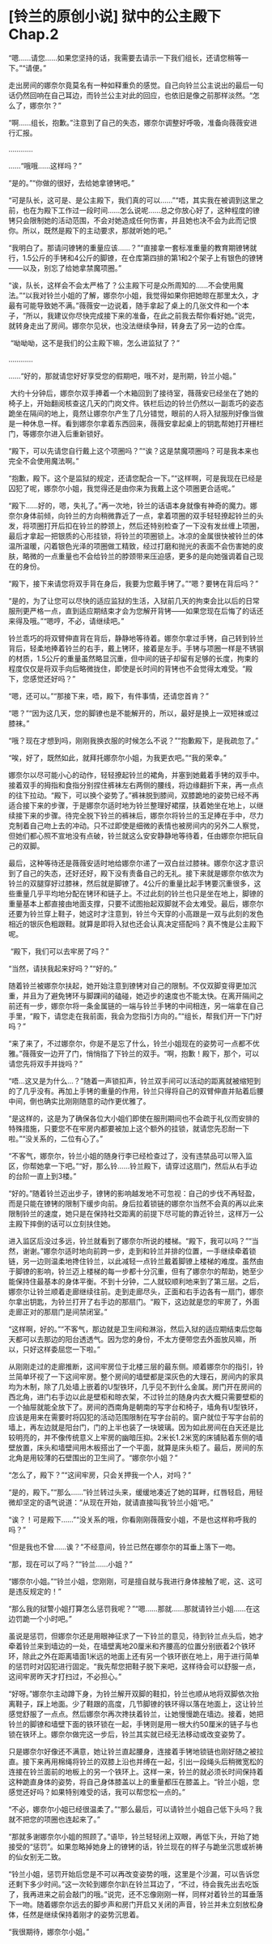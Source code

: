 # [铃兰的原创小说] 狱中的公主殿下 Chap.2

“嗯……请您……如果您坚持的话，我需要去请示一下我们组长，还请您稍等一下。”“请便。”

走出房间的娜奈尔竟莫名有一种如释重负的感觉。自己向铃兰公主说出的最后一句话仍然回响在自己耳边，而铃兰公主对此的回应，也依旧是像之前那样淡然。“怎么了，娜奈尔？”

“啊……组长，抱歉。”注意到了自己的失态，娜奈尔调整好呼吸，准备向薇薇安进行汇报。

…………

……“哦哦……这样吗？”

“是的。”“你做的很好，去给她拿镣铐吧。”

“可是队长，这可是、是公主殿下，我们真的可以……”“唔，其实我在被调到这里之前，也在为殿下工作过一段时间……怎么说呢……总之你放心好了，这种程度的镣铐只会限制她的活动范围，不会对她造成任何伤害，并且她也决不会为此而记恨你。所以，既然是殿下的主动要求，那就听她的吧。”

“我明白了。那请问镣铐的重量应该……？”“直接拿一套标准重量的教育期镣铐就行，1.5公斤的手铐和4公斤的脚镣，在仓库第四排的第1和2个架子上有银色的镣铐——以及，别忘了给她拿禁魔项圈。”

“诶，队长，这样会不会太严格了？公主殿下可是众所周知的……不会使用魔法。”“以我对铃兰小姐的了解，娜奈尔小姐，我觉得如果你把她晾在那里太久，才最有可能导致她不满。”薇薇安一边说着，随手拿起了桌上的几张文件和一个本子，“所以，我建议你尽快完成接下来的准备，在此之前我去帮你看好她。”说完，就转身走出了房间。娜奈尔见状，也没法继续争辩，转身去了另一边的仓库。

 “呦呦呦，这不是我们的公主殿下嘛，怎么进监狱了？”

…………

……“好的，那就请您好好享受您的假期吧，哦不对，是刑期，铃兰小姐。”

 大约十分钟后，娜奈尔双手捧着一个木箱回到了接待室，薇薇安已经坐在了她的椅子上，开始翻阅核查这几天的门岗文件。铁栏后边的铃兰仍然以一副乖巧的姿态跪坐在隔间的地上，竟然让娜奈尔产生了几分错觉，眼前的人将入狱服刑好像当做是一种休息一样。看到娜奈尔拿着东西回来，薇薇安拿起桌上的钥匙帮她打开栅栏门，等娜奈尔进入后重新锁好。

“殿下，可以先请您自行戴上这个项圈吗？”“诶？这是禁魔项圈吗？可是我本来也完全不会使用魔法啊。”

“抱歉，殿下。这个是监狱的规定，还请您配合一下。”“这样啊，可是我现在已经是囚犯了呢，娜奈尔小姐，我觉得还是由你来为我戴上这个项圈更合适呢。”

“殿下……好的，嗯，失礼了。”再一次地，铃兰的话语本身就像有神奇的魔力。娜奈尔身体前倾，向铃兰的方向稍微靠近了一点，拿着项圈的双手轻轻撩起铃兰的头发，将项圈打开后扣在铃兰的脖颈上，然后还特别检查了一下没有发丝缠上项圈，最后才拿起一把银质的心形挂锁，将铃兰的项圈锁上。冰凉的金属很快被铃兰的体温所温暖，闪着银色光泽的项圈做工精致，经过打磨和抛光的表面不会伤害她的皮肤，略微的一点重量也不会给铃兰的脖颈带来压迫感，更多的是向她强调着自己现在的身份。

“殿下，接下来请您将双手背在身后，我要为您戴手铐了。”“嗯？要铐在背后吗？”

“是的，为了让您可以尽快的适应监狱的生活，入狱前几天的拘束会比以后的日常服刑更严格一点，直到适应期结束才会为您解开背铐——如果您现在后悔了的话还来得及哦。”“嗯哼，不必，请继续吧。”

铃兰乖巧的将双臂伸直背在背后，静静地等待着。娜奈尔拿过手铐，自己转到铃兰背后，轻柔地捧着铃兰的右手，戴上铐环，接着是左手。手铐与项圈一样是不锈钢的材质，1.5公斤的重量虽然略显沉重，但中间的链子却留有足够的长度，拘束的程度仅仅是将双手向后略微拢住，即使是长时间的背铐也不会觉得太难受。“殿下，您感觉还好吗？”

“嗯，还可以。”“那接下来，唔，殿下，有件事情，还请您首肯？”

“嗯？”“因为这几天，您的脚镣也是不能解开的，所以，最好是换上一双短袜或过膝袜。”

“哦？现在才想到吗，刚刚我换衣服的时候怎么不说？”“抱歉殿下，是我疏忽了。”

“唉，好了，既然如此，就拜托娜奈尔小姐，为我更衣吧。”“我的荣幸。”

娜奈尔以尽可能小心的动作，轻轻撩起铃兰的裙角，并塞到她戴着手铐的双手中。接着双手的拇指和食指分别捏住裤袜左右两侧的腰线，将边缘翻折下来，再一点点的往下拉动。“殿下，可以换个姿势了。”裤袜脱到膝间，双膝跪地的姿势已经不再适合接下来的步骤，于是娜奈尔适时地为铃兰整理好裙摆，扶着她坐在地上，以继续接下来的步骤。待完全脱下铃兰的裤袜后，娜奈尔将铃兰的玉足捧在手中，尽力克制着自己吻上去的冲动。只不过即使是细微的表情也被房间内的另外二人察觉，但她们都心照不宣地没有点破，铃兰就这么安安静静地等待着，任由娜奈尔把玩自己的双脚。

最后，这种等待还是薇薇安适时地给娜奈尔递了一双白丝过膝袜。娜奈尔这才意识到了自己的失态，还好还好，殿下没有责备自己的无礼。接下来就是娜奈尔依次为铃兰的双腿穿好过膝袜，然后就是脚镣了。4公斤的重量比起手铐要沉重很多，这些重量几乎平均地分配在铐环和链子上。不过此刻的铃兰也只是坐在地上，脚镣的重量基本上都直接由地面支撑，只要不试图抬起双脚就不会太难受。最后，娜奈尔还要为铃兰穿上鞋子，她这时才注意到，铃兰今天穿的小高跟是一双与此刻的发色相近的银灰色粗跟鞋。就算是即将入狱也还会认真决定搭配吗？真不愧是公主殿下呢。

 “殿下，我们可以去牢房了吗？”

“当然，请扶我起来好吗？”“好的。”

随着铃兰被娜奈尔扶起，她开始注意到镣铐对自己的限制。不仅双脚变得更加沉重，并且为了避免铐环与脚踝间的磕碰，她迈步的速度也不能太快。在离开隔间之前还有一步，娜奈尔将一条金属链的一端与铃兰手铐的中间相连，另一端拿在自己手里，“殿下，请您走在我前面，我会为您指引方向的。”“组长，帮我们开一下门好吗？”

“来了来了，不过娜奈尔，你是不是忘了什么，铃兰小姐现在的姿势可一点都不优雅。”薇薇安一边开了门，悄悄指了下铃兰的双手。“啊，抱歉！殿下，那个，可以请您先将双手并拢吗？”

“唔…这又是为什么…？”随着一声锁扣声，铃兰双手间可以活动的距离就被缩短到的了几乎没有。再加上手铐的重量的作用，铃兰只得将自己的双臂伸直并贴着后腰中间，倒也确实比刚刚随意的动作更优雅了。

“是这样的，这是为了确保各位大小姐们即使在服刑期间也不会疏于礼仪而安排的特殊措施，只要您不在牢房内都要被加上这个额外的挂锁，就请您先忍耐一下啦。”“没关系的，二位有心了。”

“不客气，娜奈尔，铃兰小姐的随身行李已经检查过了，没有违禁品可以带入监区，你帮她拿一下吧。”“好，那么铃……铃兰殿下，请穿过这扇门，然后从右手边的台阶一直上到3楼。”

“好的。”随着铃兰迈出步子，镣铐的影响越发地不可忽视：自己的步伐不再轻盈，而是只能在镣铐的限制下缓步向前。身后拉着锁链的娜奈尔当然不会真的再以此来限制铃兰的速度，她只是在保持社交距离的前提下尽可能的靠近铃兰，这样万一公主殿下摔倒的话可以立刻扶住她。

进入监区后没过多远，铃兰就看到了娜奈尔所说的楼梯。“殿下，我可以吗？”“当然，谢谢。”娜奈尔适时地向前跨一步，走到和铃兰并排的位置，一手继续牵着锁链，另一边则温柔地搀住铃兰，以此减轻一点铃兰戴着脚镣上楼梯的难度。虽然由于脚镣的影响，铃兰迈上楼梯的每一步都十分沉重，但有了娜奈尔的帮助，她至少能保持住最基本的身体平衡。不到十分钟，二人就较顺利地来到了第三层。之后，娜奈尔让铃兰顺着走廊继续往前。走到走廊尽头，正面和右手边各有一扇门，娜奈尔拿出钥匙，为铃兰打开了右手边的那扇门。“殿下，这边就是您的牢房了，外面走廊正对的那扇门是间禁闭室。”

“这样啊，好的。”“不客气，那边就是卫生间和淋浴，然后入狱的适应期结束后您每天都可以去那边的阳台透透气。因为您的身份，不太方便带您去外面放风嘛，所以，只好这样委屈您一下啦。”

从刚刚走过的走廊推断，这间牢房位于北楼三层的最东侧。顺着娜奈尔的指引，铃兰简单环视了一下这间牢房。整个房间的墙壁都是深灰色的大理石，房间内的家具均为木制，除了几处墙上嵌着的U型铁环，几乎见不到什么金属。房门开在房间的西北角，进门右手边以此是壁柜和晾衣架，不过铃兰的随身内衣大概只需要壁柜的一个抽屉就能全放下了。房间的西南角是朝南的写字台和椅子，墙角有U型铁环，应该是用来在需要时将囚犯的活动范围限制在写字台前的。窗户就位于写字台前的墙上，再左边就是阳台门，门的上半也装了一块玻璃。因为如此房间在白天还是比较明亮的，并不像传统意义上牢房的幽暗压抑。2米长1.2米宽的床铺贴着东侧的墙壁放置，床头和墙壁间用木板搭出了一个平面，就算是床头柜了。最后，房间的东北角是用较薄的石壁围出的卫生间了。“娜奈尔小姐？”

“怎么了，殿下？”“这间牢房，只会关押我一个人，对吗？”

“是的，殿下。”“那么……”铃兰转过头来，缓缓地凑近了她的耳畔，红唇轻启，用轻微却坚定的语气说道：“从现在开始，就请直接叫我‘铃兰小姐’吧。”

“诶？！可是殿下……”“没关系的哦，你看刚刚薇薇安小姐，不是也这样称呼我的吗？”

“但是我也不曾……诶？”不经意间，铃兰已然在娜奈尔的耳垂上落下一吻。

“那，现在可以了吗？”“铃兰……小姐？”

“娜奈尔小姐。”“铃兰小姐，您刚刚，可是擅自就与我进行身体接触了呢，这、这可是违反规定的！”

“那么我的狱警小姐打算怎么惩罚我呢？”“嗯……那就……那就请铃兰小姐……在这边罚跪一个小时吧。”

虽说是惩罚，但娜奈尔还是用眼神征求了一下铃兰的意见，待到铃兰点头后，她才牵着铃兰来到墙边的一处，在墙壁离地20厘米和齐腰高的位置分别嵌着2个铁环环，除此之外在距离墙面1米远的地面上还有另一个铁环嵌在地上，用于进行简单的惩罚时对囚犯进行固定。“我先帮您把鞋子脱下来吧，这样待会可以舒服一点，这间牢房昨天才打扫过，不必担心。”

“好呀。”娜奈尔主动蹲下身，为铃兰解开双脚的鞋扣，铃兰也顺从地将双脚依次抬离鞋子，踩上地面。少了鞋跟的高度，几节脚镣的铁环得以落在地面上，这让铃兰感觉舒服了一点点。然后娜奈尔再次搀扶着铃兰，让她慢慢跪在墙边。接着，她把铃兰的脚镣和墙壁下面的铁环锁在一起，手铐则是用一根大约50厘米的链子与也锁在铁环上。娜奈尔做完这一步后，铃兰其实就已经无法移动或改变姿势了。

只是娜奈尔好像还不满意，她让铃兰直起腰身，连接着手铐地锁链也刚好随之被拉直。接下来再用棉绳将铃兰的双膝上沿也并缚在一起，引出一段绳头后稍微宽松的连接在铃兰面前的地板上的另一个铁环上。这样一来，铃兰的就必须长时间保持着这种跪直身体的姿势，将自己身体膝盖以上的重量都压在膝盖上。“铃兰小姐，您感觉还好吗？如果特别难受的话，我可以帮您松一点的。”

“不必，娜奈尔小姐已经很温柔了。”“那么最后，可以请铃兰小姐自己低下头吗？我就不把您的项圈也连起来了。”

“那就多谢娜奈尔小姐的照顾了。”语毕，铃兰轻轻闭上双眼，再低下头，开始了她接受的“惩罚”。如果忽略掉她身上的镣铐的话，铃兰现在的样子与跪坐沉思或祈祷的仙女别无二致。

“铃兰小姐，惩罚开始后您是不可以再改变姿势的哦，这里是个沙漏，可以告诉您还剩下多少时间。”这一次轮到娜奈尔趴在铃兰耳边了，“不过，待会我先出去吃饭了，我再进来之前会敲门的哦。”说完，还不忘像刚刚一样，同样对着铃兰的耳垂落下一吻。随着娜奈尔远去的脚步声和房门开启又关闭的声音，铃兰并未立刻放松身体，任然是继续保持着刚才的姿势沉思着。

“我很期待，娜奈尔小姐。”